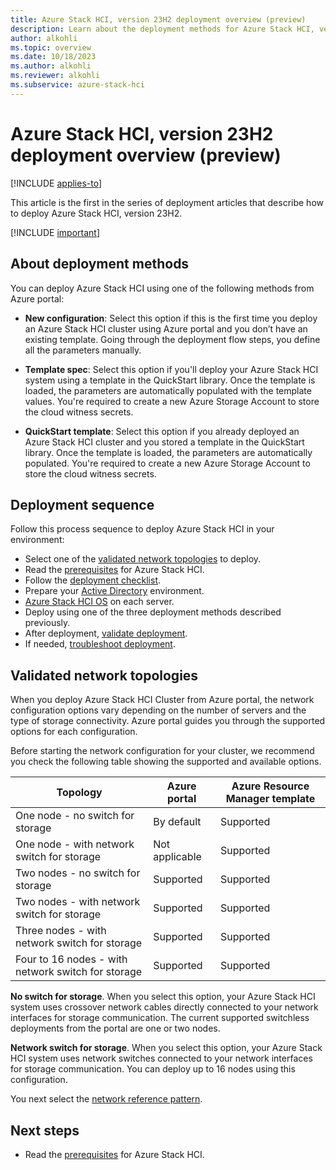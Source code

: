 ```yaml
---
title: Azure Stack HCI, version 23H2 deployment overview (preview)
description: Learn about the deployment methods for Azure Stack HCI, version 23H2 (preview).
author: alkohli
ms.topic: overview
ms.date: 10/18/2023
ms.author: alkohli
ms.reviewer: alkohli
ms.subservice: azure-stack-hci
---
```


# Azure Stack HCI, version 23H2 deployment overview (preview)

[!INCLUDE [applies-to](../../includes/hci-applies-to-23h2.md)]

This article is the first in the series of deployment articles that describe how to deploy Azure Stack HCI, version 23H2.

[!INCLUDE [important](../../includes/hci-preview.md)]

## About deployment methods

You can deploy Azure Stack HCI using one of the following methods from Azure portal:

- **New configuration**: Select this option if this is the first time you deploy an Azure Stack HCI cluster using Azure portal and you don’t have an existing template. Going through the deployment flow steps, you define all the parameters manually.

- **Template spec**: Select this option if you'll deploy your Azure Stack HCI system using a template in the QuickStart library. Once the template is loaded, the parameters are automatically populated with the template values. You're required to create a new Azure Storage Account to store the cloud witness secrets.

- **QuickStart template**: Select this option if you already deployed an Azure Stack HCI cluster and you stored a template in the QuickStart library. Once the template is loaded, the parameters are automatically populated. You're required to create a new Azure Storage Account to store the cloud witness secrets.


## Deployment sequence

Follow this process sequence to deploy Azure Stack HCI in your environment:

- Select one of the [validated network topologies](#validated-network-topologies) to deploy.
- Read the [prerequisites](../index.yml) for Azure Stack HCI.
- Follow the [deployment checklist](deployment-checklist.md).
- Prepare your [Active Directory](deployment-prep-active-directory.md) environment.
- [Azure Stack HCI OS](deployment-install-os.md) on each server.
- Deploy using one of the three deployment methods described previously.
- After deployment, [validate deployment](../index.yml).
- If needed, [troubleshoot deployment](../index.yml).

## Validated network topologies

When you deploy Azure Stack HCI Cluster from Azure portal, the network configuration options vary depending on the number of servers and the type of storage connectivity. Azure portal guides you through the supported options for each configuration.

Before starting the network configuration for your cluster, we recommend you check the following table showing the supported and available options.

|Topology|Azure portal|Azure Resource Manager template|
|---|---|---|
|One node - no switch for storage|By default|Supported|
One node - with network switch for storage|Not applicable|Supported|
Two nodes - no switch for storage|Supported|Supported|
Two nodes - with network switch for storage|Supported|Supported|
Three nodes - with network switch for storage|Supported|Supported|
Four to 16 nodes - with network switch for storage|Supported|Supported|

**No switch for storage**. When you select this option, your Azure Stack HCI system uses crossover network cables directly connected to your network interfaces for storage communication. The current supported switchless deployments from the portal are one or two nodes.

**Network switch for storage**. When you select this option, your Azure Stack HCI system uses network switches connected to your network interfaces for storage communication. You can deploy up to 16 nodes using this configuration.

You next select the [network reference pattern](../plan/choose-network-pattern.md).

## Next steps

- Read the [prerequisites](../index.yml) for Azure Stack HCI.
